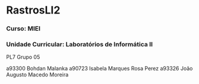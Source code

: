 # RastrosLI2

### Curso: MIEI

### Unidade Curricular: Laboratórios de Informática II

PL7 
Grupo 05

a93300 Bohdan Malanka
a90723 Isabela Marques Rosa Perez
a93326 João Augusto Macedo Moreira
